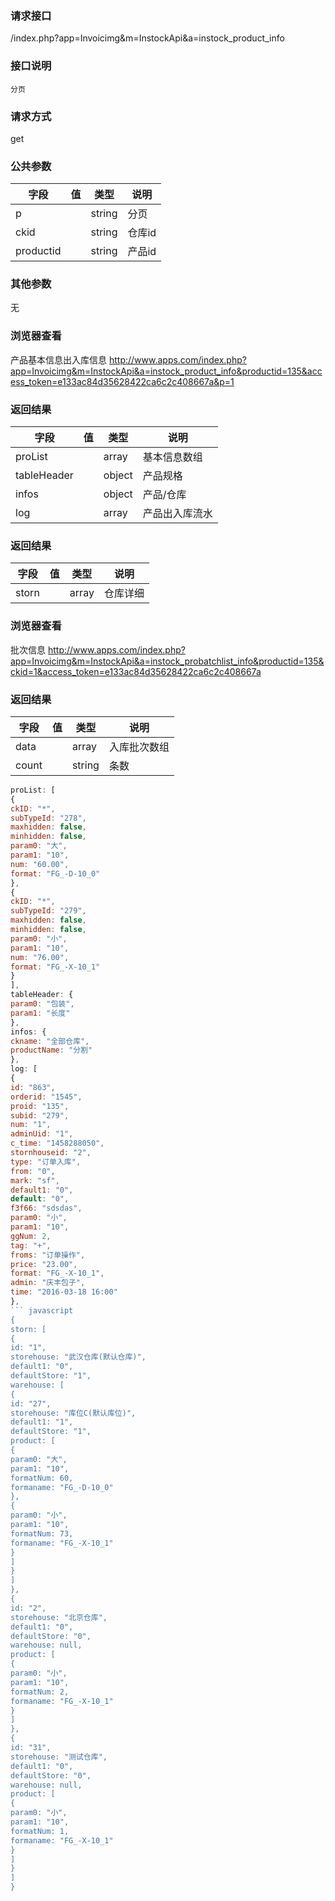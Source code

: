 ### **请求接口**
/index.php?app=Invoicimg&m=InstockApi&a=instock_product_info

### **接口说明**
`分页`

### **请求方式**
get

### **公共参数** 
|字段       |值             |类型    |说明           |
| --------- |--------      |--------|--------       |
|p          |              |string |分页         |
|ckid       |              |string |仓库id|
|productid  |              |string |产品id|
### **其他参数**
无
### **浏览器查看**
产品基本信息出入库信息 http://www.apps.com/index.php?app=Invoicimg&m=InstockApi&a=instock_product_info&productid=135&access_token=e133ac84d35628422ca6c2c408667a&p=1


### **返回结果**
|字段       |值             |类型    |说明           |
| --------- |--------      |--------|--------       |
|proList    |         | array |基本信息数组 |
|tableHeader|         | object | 产品规格 |
|infos|         | object | 产品/仓库 |
|log|         | array | 产品出入库流水 |




### **返回结果**
|字段       |值             |类型    |说明           |
| --------- |--------      |--------|--------       |
|storn|       | array | 仓库详细 |


### **浏览器查看**
批次信息 http://www.apps.com/index.php?app=Invoicimg&m=InstockApi&a=instock_probatchlist_info&productid=135&ckid=1&access_token=e133ac84d35628422ca6c2c408667a


### **返回结果**
|字段       |值             |类型    |说明           |
| --------- |--------      |--------|--------       |
|data|       | array | 入库批次数组 |
|count|       | string | 条数 |



``` javascript
proList: [
{
ckID: "*",
subTypeId: "278",
maxhidden: false,
minhidden: false,
param0: "大",
param1: "10",
num: "60.00",
format: "FG_-D-10_0"
},
{
ckID: "*",
subTypeId: "279",
maxhidden: false,
minhidden: false,
param0: "小",
param1: "10",
num: "76.00",
format: "FG_-X-10_1"
}
],
tableHeader: {
param0: "包装",
param1: "长度"
},
infos: {
ckname: "全部仓库",
productName: "分割"
},
log: [
{
id: "863",
orderid: "1545",
proid: "135",
subid: "279",
num: "1",
adminUid: "1",
c_time: "1458288050",
stornhouseid: "2",
type: "订单入库",
from: "0",
mark: "sf",
default1: "0",
default: "0",
f3f66: "sdsdas",
param0: "小",
param1: "10",
ggNum: 2,
tag: "+",
froms: "订单操作",
price: "23.00",
format: "FG_-X-10_1",
admin: "庆丰包子",
time: "2016-03-18 16:00"
},
``` javascript
{
storn: [
{
id: "1",
storehouse: "武汉仓库(默认仓库)",
default1: "0",
defaultStore: "1",
warehouse: [
{
id: "27",
storehouse: "库位C(默认库位)",
default1: "1",
defaultStore: "1",
product: [
{
param0: "大",
param1: "10",
formatNum: 60,
formaname: "FG_-D-10_0"
},
{
param0: "小",
param1: "10",
formatNum: 73,
formaname: "FG_-X-10_1"
}
]
}
]
},
{
id: "2",
storehouse: "北京仓库",
default1: "0",
defaultStore: "0",
warehouse: null,
product: [
{
param0: "小",
param1: "10",
formatNum: 2,
formaname: "FG_-X-10_1"
}
]
},
{
id: "31",
storehouse: "测试仓库",
default1: "0",
defaultStore: "0",
warehouse: null,
product: [
{
param0: "小",
param1: "10",
formatNum: 1,
formaname: "FG_-X-10_1"
}
]
}
]
}
